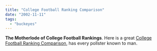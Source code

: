 ```yaml
---
title: "College Football Ranking Comparison"
date: "2002-11-11"
tags: 
  - "buckeyes"
---
```


**The Motherlode of College Football Rankings**. Here is a great [College Football Ranking Comparison](http://www.mratings.com/cf/compare.htm), has every pollster known to man.
